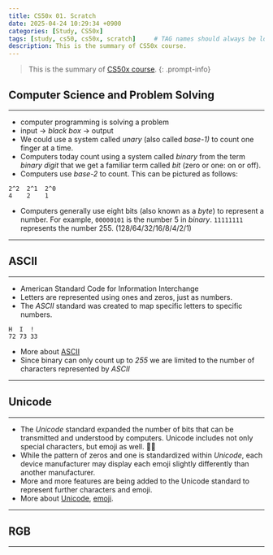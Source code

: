 ```yaml
---
title: CS50x 01. Scratch
date: 2025-04-24 10:29:34 +0900
categories: [Study, CS50x]
tags: [study, cs50, cs50x, scratch]     # TAG names should always be lowercase
description: This is the summary of CS50x course.
---
```


> This is the summary of [CS50x course](https://cs50.harvard.edu/x/2025/).
{: .prompt-info}

## Computer Science and Problem Solving

---

- computer programming is solving a problem
- input -> *black box* -> output
- We could use a system called *unary* (also called *base-1)* to count one finger at a time.
- Computers today count using a system called *binary* from the term *binary digit* that  we get a familiar term called *bit* (zero or one: on or off).
- Computers use *base-2* to count. This can be pictured as follows:
```Text
2^2  2^1  2^0
4    2    1
```
- Computers generally use eight bits (also known as a *byte*) to represent a number. For example, `00000101` is the number 5 in *binary*. `11111111` represents the number 255. (128/64/32/16/8/4/2/1)

---

## ASCII

---

- American Standard Code for Information Interchange
- Letters are represented using ones and zeros, just as numbers.
- The *ASCII* standard was created to map specific letters to specific numbers.
```Text
H  I  !
72 73 33
```
- More about [ASCII](https://en.wikipedia.org/wiki/ASCII)
- Since binary can only count up to *255* we are limited to the number of characters represented by *ASCII*

---

## Unicode

---

- The *Unicode* standard expanded the number of bits that can be transmitted and understood by computers. Unicode includes not only special characters, but emoji as well. 🤣😒
- While the pattern of zeros and one is standardized within *Unicode*, each device manufacturer may display each emoji slightly differently than another manufacturer.
- More and more features are being added to the Unicode standard to represent further characters and emoji.
- More about [Unicode](https://en.wikipedia.org/wiki/Unicode), [emoji](https://en.wikipedia.org/wiki/Emoji).

---

## RGB

---

